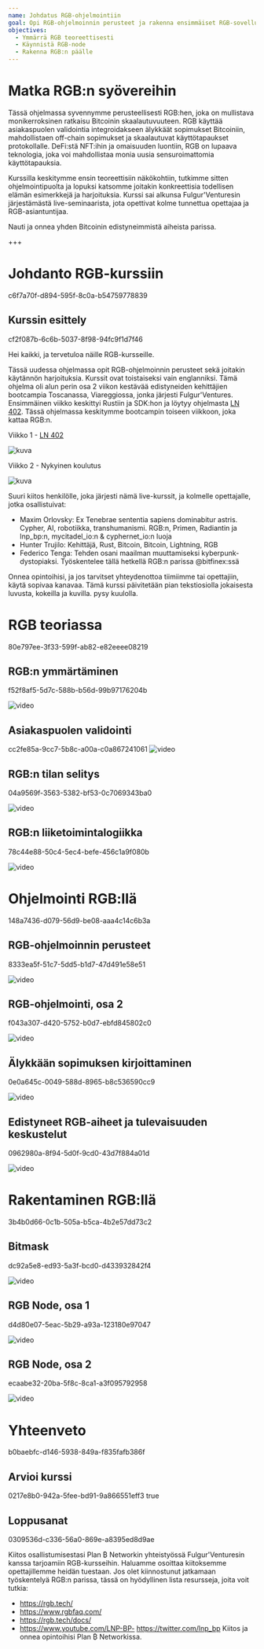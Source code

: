 ```yaml
---
name: Johdatus RGB-ohjelmointiin
goal: Opi RGB-ohjelmoinnin perusteet ja rakenna ensimmäiset RGB-sovelluksesi
objectives:
  - Ymmärrä RGB teoreettisesti
  - Käynnistä RGB-node
  - Rakenna RGB:n päälle
---
```


# Matka RGB:n syövereihin

Tässä ohjelmassa syvennymme perusteellisesti RGB:hen, joka on mullistava monikerroksinen ratkaisu Bitcoinin skaalautuvuuteen. RGB käyttää asiakaspuolen validointia integroidakseen älykkäät sopimukset Bitcoiniin, mahdollistaen off-chain sopimukset ja skaalautuvat käyttötapaukset protokollalle. DeFi:stä NFT:ihin ja omaisuuden luontiin, RGB on lupaava teknologia, joka voi mahdollistaa monia uusia sensuroimattomia käyttötapauksia.

Kurssilla keskitymme ensin teoreettisiin näkökohtiin, tutkimme sitten ohjelmointipuolta ja lopuksi katsomme joitakin konkreettisia todellisen elämän esimerkkejä ja harjoituksia. Kurssi sai alkunsa Fulgur'Venturesin järjestämästä live-seminaarista, jota opettivat kolme tunnettua opettajaa ja RGB-asiantuntijaa.

Nauti ja onnea yhden Bitcoinin edistyneimmistä aiheista parissa.

+++

# Johdanto RGB-kurssiin
<partId>c6f7a70f-d894-595f-8c0a-b54759778839</partId>

## Kurssin esittely
<chapterId>cf2f087b-6c6b-5037-8f98-94fc9f1d7f46</chapterId>

Hei kaikki, ja tervetuloa näille RGB-kursseille.

Tässä uudessa ohjelmassa opit RGB-ohjelmoinnin perusteet sekä joitakin käytännön harjoituksia. Kurssit ovat toistaiseksi vain englanniksi. Tämä ohjelma oli alun perin osa 2 viikon kestävää edistyneiden kehittäjien bootcampia Toscanassa, Viareggiossa, jonka järjesti Fulgur'Ventures. Ensimmäinen viikko keskittyi Rustiin ja SDK:hon ja löytyy ohjelmasta [LN 402](https://planb.network/courses/ln402). Tässä ohjelmassa keskitymme bootcampin toiseen viikkoon, joka kattaa RGB:n.

Viikko 1 - [LN 402](https://planb.network/courses/ln402)

![kuva](assets/image/1.webp)

Viikko 2 - Nykyinen koulutus

![kuva](assets/image/2.webp)

Suuri kiitos henkilölle, joka järjesti nämä live-kurssit, ja kolmelle opettajalle, jotka osallistuivat:

- Maxim Orlovsky: Ex Tenebrae sententia sapiens dominabitur astris. Cypher, AI, robotiikka, transhumanismi. RGB:n, Primen, Radiantin ja lnp_bp:n, mycitadel_io:n & cyphernet_io:n luoja
- Hunter Trujilo: Kehittäjä, Rust, Bitcoin, Bitcoin, Lightning, RGB
- Federico Tenga: Tehden osani maailman muuttamiseksi kyberpunk-dystopiaksi. Työskentelee tällä hetkellä RGB:n parissa @bitfinex:ssä

Onnea opintoihisi, ja jos tarvitset yhteydenottoa tiimiimme tai opettajiin, käytä sopivaa kanavaa. Tämä kurssi päivitetään pian tekstiosiolla jokaisesta luvusta, kokeilla ja kuvilla. pysy kuulolla.

# RGB teoriassa
<partId>80e797ee-3f33-599f-ab82-e82eeee08219</partId>

## RGB:n ymmärtäminen
<chapterId>f52f8af5-5d7c-588b-b56d-99b97176204b</chapterId>

![video](https://youtu.be/AF2XbifPGXM)

## Asiakaspuolen validointi
<chapterId>cc2fe85a-9cc7-5b8c-a00a-c0a867241061</chapterId>
![video](https://youtu.be/FS6PDprWl5Q)

## RGB:n tilan selitys
<chapterId>04a9569f-3563-5382-bf53-0c7069343ba0</chapterId>

![video](https://youtu.be/tmAVdyXGmj4)

## RGB:n liiketoimintalogiikka
<chapterId>78c44e88-50c4-5ec4-befe-456c1a9f080b</chapterId>

![video](https://youtu.be/lUTjeuM0oTA)

# Ohjelmointi RGB:llä
<partId>148a7436-d079-56d9-be08-aaa4c14c6b3a</partId>

## RGB-ohjelmoinnin perusteet
<chapterId>8333ea5f-51c7-5dd5-b1d7-47d491e58e51</chapterId>

![video](https://youtu.be/Uo1UoxiImsI)

## RGB-ohjelmointi, osa 2
<chapterId>f043a307-d420-5752-b0d7-ebfd845802c0</chapterId>

![video](https://youtu.be/sVoKIi-1XbY)

## Älykkään sopimuksen kirjoittaminen
<chapterId>0e0a645c-0049-588d-8965-b8c536590cc9</chapterId>

![video](https://youtu.be/GRwS-NvWF3I)

## Edistyneet RGB-aiheet ja tulevaisuuden keskustelut
<chapterId>0962980a-8f94-5d0f-9cd0-43d7f884a01d</chapterId>

![video](https://youtu.be/mqCupTlDbA0)

# Rakentaminen RGB:llä
<partId>3b4b0d66-0c1b-505a-b5ca-4b2e57dd73c2</partId>

## Bitmask	
<chapterId>dc92a5e8-ed93-5a3f-bcd0-d433932842f4</chapterId>

![video](https://youtu.be/nbUtV8GOR_U)

## RGB Node, osa 1
<chapterId>d4d80e07-5eac-5b29-a93a-123180e97047</chapterId>

![video](https://youtu.be/5iAhsgCSL3U)

## RGB Node, osa 2
<chapterId>ecaabe32-20ba-5f8c-8ca1-a3f095792958</chapterId>

![video](https://youtu.be/piQQH4Q2nr0)


# Yhteenveto
<partId>b0baebfc-d146-5938-849a-f835fafb386f</partId>



## Arvioi kurssi
<chapterId>0217e8b0-942a-5fee-bd91-9a866551eff3</chapterId>
<isCourseReview>true</isCourseReview>

## Loppusanat
<chapterId>0309536d-c336-56a0-869e-a8395ed8d9ae</chapterId>

Kiitos osallistumisestasi Plan ₿ Networkin yhteistyössä Fulgur'Venturesin kanssa tarjoamiin RGB-kursseihin. Haluamme osoittaa kiitoksemme opettajillemme heidän tuestaan. Jos olet kiinnostunut jatkamaan työskentelyä RGB:n parissa, tässä on hyödyllinen lista resursseja, joita voit tutkia:

- https://rgb.tech/
- https://www.rgbfaq.com/
- https://rgb.tech/docs/
- https://www.youtube.com/LNP-BP- https://twitter.com/lnp_bp
Kiitos ja onnea opintoihisi Plan ₿ Networkissa.
